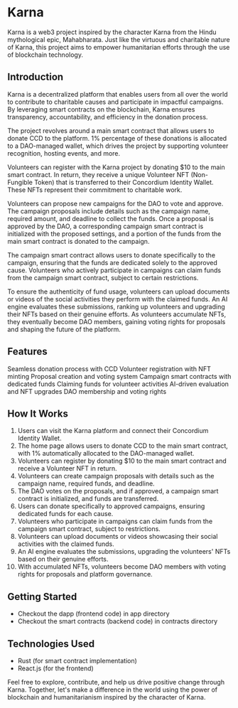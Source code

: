 # Karna
Karna is a web3 project inspired by the character Karna from the Hindu mythological epic, Mahabharata. Just like the virtuous and charitable nature of Karna, this project aims to empower humanitarian efforts through the use of blockchain technology.

## Introduction
Karna is a decentralized platform that enables users from all over the world to contribute to charitable causes and participate in impactful campaigns. By leveraging smart contracts on the blockchain, Karna ensures transparency, accountability, and efficiency in the donation process.

The project revolves around a main smart contract that allows users to donate CCD to the platform. 1% percentage of these donations is allocated to a DAO-managed wallet, which drives the project by supporting volunteer recognition, hosting events, and more.

Volunteers can register with the Karna project by donating $10 to the main smart contract. In return, they receive a unique Volunteer NFT (Non-Fungible Token) that is transferred to their Concordium Identity Wallet. These NFTs represent their commitment to charitable work.

Volunteers can propose new campaigns for the DAO to vote and approve. The campaign proposals include details such as the campaign name, required amount, and deadline to collect the funds. Once a proposal is approved by the DAO, a corresponding campaign smart contract is initialized with the proposed settings, and a portion of the funds from the main smart contract is donated to the campaign.

The campaign smart contract allows users to donate specifically to the campaign, ensuring that the funds are dedicated solely to the approved cause. Volunteers who actively participate in campaigns can claim funds from the campaign smart contract, subject to certain restrictions.

To ensure the authenticity of fund usage, volunteers can upload documents or videos of the social activities they perform with the claimed funds. An AI engine evaluates these submissions, ranking up volunteers and upgrading their NFTs based on their genuine efforts. As volunteers accumulate NFTs, they eventually become DAO members, gaining voting rights for proposals and shaping the future of the platform.

## Features
Seamless donation process with CCD
Volunteer registration with NFT minting
Proposal creation and voting system
Campaign smart contracts with dedicated funds
Claiming funds for volunteer activities
AI-driven evaluation and NFT upgrades
DAO membership and voting rights

## How It Works
1. Users can visit the Karna platform and connect their Concordium Identity Wallet.
2. The home page allows users to donate CCD to the main smart contract, with 1% automatically allocated to the DAO-managed wallet.
3. Volunteers can register by donating $10 to the main smart contract and receive a Volunteer NFT in return.
4. Volunteers can create campaign proposals with details such as the campaign name, required funds, and deadline.
5. The DAO votes on the proposals, and if approved, a campaign smart contract is initialized, and funds are transferred.
6. Users can donate specifically to approved campaigns, ensuring dedicated funds for each cause.
7. Volunteers who participate in campaigns can claim funds from the campaign smart contract, subject to restrictions.
8. Volunteers can upload documents or videos showcasing their social activities with the claimed funds.
9. An AI engine evaluates the submissions, upgrading the volunteers' NFTs based on their genuine efforts.
10. With accumulated NFTs, volunteers become DAO members with voting rights for proposals and platform governance.

## Getting Started
* Checkout the dapp (frontend code) in app directory
* Checkout the smart contracts (backend code) in contracts directory

## Technologies Used
* Rust (for smart contract implementation)
* React.js (for the frontend)

Feel free to explore, contribute, and help us drive positive change through Karna. Together, let's make a difference in the world using the power of blockchain and humanitarianism inspired by the character of Karna.
